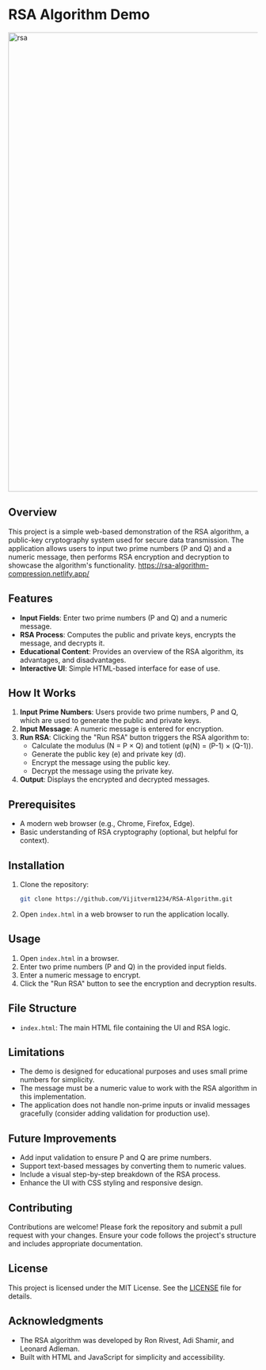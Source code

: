 # RSA Algorithm Demo

<div allign="center">
   <img width="927" alt="rsa" src="https://github.com/user-attachments/assets/886ac648-6916-4523-9562-809e5761fc25" />
</div>

## Overview
This project is a simple web-based demonstration of the RSA algorithm, a public-key cryptography system used for secure data transmission. The application allows users to input two prime numbers (P and Q) and a numeric message, then performs RSA encryption and decryption to showcase the algorithm's functionality.
https://rsa-algorithm-compression.netlify.app/

## Features
- **Input Fields**: Enter two prime numbers (P and Q) and a numeric message.
- **RSA Process**: Computes the public and private keys, encrypts the message, and decrypts it.
- **Educational Content**: Provides an overview of the RSA algorithm, its advantages, and disadvantages.
- **Interactive UI**: Simple HTML-based interface for ease of use.

## How It Works
1. **Input Prime Numbers**: Users provide two prime numbers, P and Q, which are used to generate the public and private keys.
2. **Input Message**: A numeric message is entered for encryption.
3. **Run RSA**: Clicking the "Run RSA" button triggers the RSA algorithm to:
   - Calculate the modulus (N = P × Q) and totient (φ(N) = (P-1) × (Q-1)).
   - Generate the public key (e) and private key (d).
   - Encrypt the message using the public key.
   - Decrypt the message using the private key.
4. **Output**: Displays the encrypted and decrypted messages.

## Prerequisites
- A modern web browser (e.g., Chrome, Firefox, Edge).
- Basic understanding of RSA cryptography (optional, but helpful for context).

## Installation
1. Clone the repository:
   ```bash
   git clone https://github.com/Vijitverm1234/RSA-Algorithm.git
   ```

2. Open `index.html` in a web browser to run the application locally.

## Usage
1. Open `index.html` in a browser.
2. Enter two prime numbers (P and Q) in the provided input fields.
3. Enter a numeric message to encrypt.
4. Click the "Run RSA" button to see the encryption and decryption results.

## File Structure
- `index.html`: The main HTML file containing the UI and RSA logic.


## Limitations
- The demo is designed for educational purposes and uses small prime numbers for simplicity.
- The message must be a numeric value to work with the RSA algorithm in this implementation.
- The application does not handle non-prime inputs or invalid messages gracefully (consider adding validation for production use).

## Future Improvements
- Add input validation to ensure P and Q are prime numbers.
- Support text-based messages by converting them to numeric values.
- Include a visual step-by-step breakdown of the RSA process.
- Enhance the UI with CSS styling and responsive design.

## Contributing
Contributions are welcome! Please fork the repository and submit a pull request with your changes. Ensure your code follows the project's structure and includes appropriate documentation.

## License
This project is licensed under the MIT License. See the [LICENSE](LICENSE) file for details.

## Acknowledgments
- The RSA algorithm was developed by Ron Rivest, Adi Shamir, and Leonard Adleman.
- Built with HTML and JavaScript for simplicity and accessibility.
